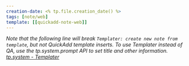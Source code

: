```yaml
---
creation-date: <% tp.file.creation_date() %>
tags: [note/web]
template: [[quickadd-note-web]]
---
```

*Note that the following line will break `Templater: create new note from template`, but not QuickAdd template inserts. To use Templater instead of QA, use the tp.system.prompt API to set title and other information. [tp.system - Templater](https://silentvoid13.github.io/Templater/internal-functions/internal-modules/system-module.html)*
